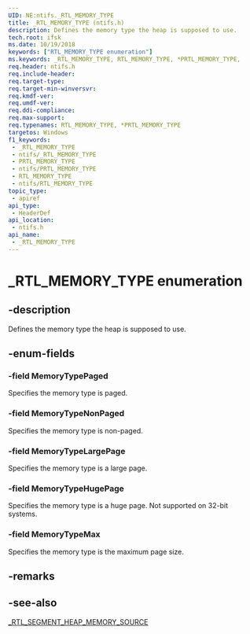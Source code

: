 ```yaml
---
UID: NE:ntifs._RTL_MEMORY_TYPE
title: _RTL_MEMORY_TYPE (ntifs.h)
description: Defines the memory type the heap is supposed to use.
tech.root: ifsk
ms.date: 10/19/2018
keywords: ["RTL_MEMORY_TYPE enumeration"]
ms.keywords: _RTL_MEMORY_TYPE, RTL_MEMORY_TYPE, *PRTL_MEMORY_TYPE,
req.header: ntifs.h
req.include-header: 
req.target-type: 
req.target-min-winversvr: 
req.kmdf-ver: 
req.umdf-ver: 
req.ddi-compliance: 
req.max-support: 
req.typenames: RTL_MEMORY_TYPE, *PRTL_MEMORY_TYPE
targetos: Windows
f1_keywords:
 - _RTL_MEMORY_TYPE
 - ntifs/_RTL_MEMORY_TYPE
 - PRTL_MEMORY_TYPE
 - ntifs/PRTL_MEMORY_TYPE
 - RTL_MEMORY_TYPE
 - ntifs/RTL_MEMORY_TYPE
topic_type:
 - apiref
api_type:
 - HeaderDef
api_location:
 - ntifs.h
api_name:
 - _RTL_MEMORY_TYPE
---
```


# _RTL_MEMORY_TYPE enumeration


## -description

Defines the memory type the heap is supposed to use.

## -enum-fields

### -field MemoryTypePaged 

Specifies the memory type is paged.

### -field MemoryTypeNonPaged 

Specifies the memory type is non-paged.

### -field MemoryTypeLargePage

Specifies the memory type is a large page.

### -field MemoryTypeHugePage 

Specifies the memory type is a huge page. Not supported on 32-bit systems.

### -field MemoryTypeMax 

Specifies the memory type is the maximum page size.

## -remarks

## -see-also

[_RTL_SEGMENT_HEAP_MEMORY_SOURCE](ns-ntifs-_rtl_segment_heap_memory_source.md)


